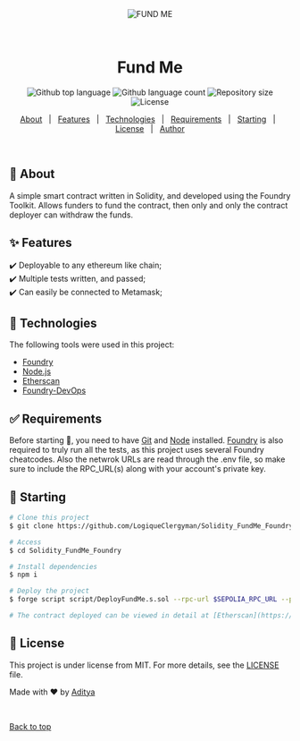 <div align="center" id="top"> 
  <img src="./.github/app.gif" alt="FUND ME" />

  &#xa0;

  <!-- <a href="https://web30.netlify.app">Demo</a> -->
</div>

<h1 align="center">Fund Me</h1>

<p align="center">
  <img alt="Github top language" src="https://img.shields.io/github/languages/top/LogiqueClergyman/Solidity_FundMe_Foundry?color=56BEB8">

  <img alt="Github language count" src="https://img.shields.io/github/languages/count/LogiqueClergyman/Solidity_FundMe_Foundry?color=56BEB8">

  <img alt="Repository size" src="https://img.shields.io/github/repo-size/LogiqueClergyman/Solidity_FundMe_Foundry?color=56BEB8">

  <img alt="License" src="https://img.shields.io/github/license/LogiqueClergyman/Solidity_FundMe_Foundry?color=56BEB8">

  <!-- <img alt="Github issues" src="https://img.shields.io/github/issues/{{YOUR_GITHUB_USERNAME}}/web3-0?color=56BEB8" /> -->

  <!-- <img alt="Github forks" src="https://img.shields.io/github/forks/{{YOUR_GITHUB_USERNAME}}/web3-0?color=56BEB8" /> -->

  <!-- <img alt="Github stars" src="https://img.shields.io/github/stars/{{YOUR_GITHUB_USERNAME}}/web3-0?color=56BEB8" /> -->
</p>

<!-- Status -->

<!-- <h4 align="center"> 
	🚧  Web3 0 🚀 Under construction...  🚧
</h4> 

<hr> -->

<p align="center">
  <a href="#dart-about">About</a> &#xa0; | &#xa0; 
  <a href="#sparkles-features">Features</a> &#xa0; | &#xa0;
  <a href="#rocket-technologies">Technologies</a> &#xa0; | &#xa0;
  <a href="#white_check_mark-requirements">Requirements</a> &#xa0; | &#xa0;
  <a href="#checkered_flag-starting">Starting</a> &#xa0; | &#xa0;
  <a href="#memo-license">License</a> &#xa0; | &#xa0;
  <a href="https://github.com/{{YOUR_GITHUB_USERNAME}}" target="_blank">Author</a>
</p>

<br>

## :dart: About ##

A simple smart contract written in Solidity, and developed using the Foundry Toolkit.
Allows funders to fund the contract, then only and only the contract deployer can withdraw the funds.

## :sparkles: Features ##

:heavy_check_mark: Deployable to any ethereum like chain;\
:heavy_check_mark: Multiple tests written, and passed;\
:heavy_check_mark: Can easily be connected to Metamask;

## :rocket: Technologies ##

The following tools were used in this project:

- [Foundry](https://github.com/foundry-rs/foundry)
- [Node.js](https://nodejs.org/en/)
- [Etherscan](https://sepolia.etherscan.io/)
- [Foundry-DevOps](https://github.com/Cyfrin/foundry-devops)

## :white_check_mark: Requirements ##

Before starting :checkered_flag:, you need to have [Git](https://git-scm.com) and [Node](https://nodejs.org/en/) installed.
[Foundry](https://github.com/foundry-rs/foundry) is also required to truly run all the tests, as this project uses several Foundry cheatcodes.
Also the netwrok URLs are read through the .env file, so make sure to include the RPC_URL(s) along with your account's private key.

## :checkered_flag: Starting ##

```bash
# Clone this project
$ git clone https://github.com/LogiqueClergyman/Solidity_FundMe_Foundry

# Access
$ cd Solidity_FundMe_Foundry

# Install dependencies
$ npm i

# Deploy the project
$ forge script script/DeployFundMe.s.sol --rpc-url $SEPOLIA_RPC_URL --private-key $PRIVATE_KEY --broadcast

# The contract deployed can be viewed in detail at [Etherscan](https://sepolia.etherscan.io/)
```

## :memo: License ##

This project is under license from MIT. For more details, see the [LICENSE](LICENSE.md) file.


Made with :heart: by <a href="https://github.com/LogiqueClergyman" target="_blank">Aditya</a>

&#xa0;

<a href="#top">Back to top</a>
